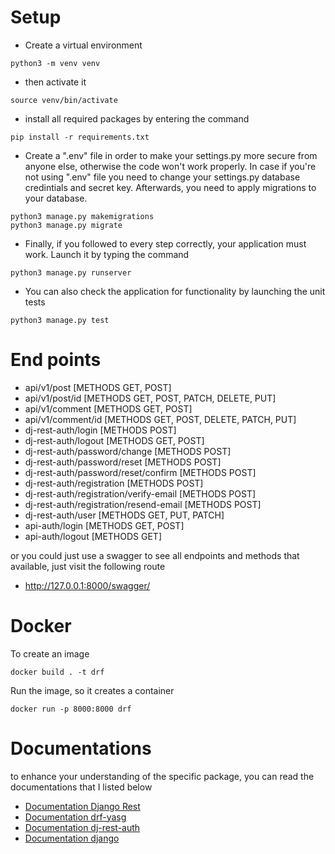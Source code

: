 # Setup

- Create a virtual environment

```
python3 -m venv venv
```

- then activate it

```
source venv/bin/activate
```
- install all required packages by entering the command
```
pip install -r requirements.txt
```

- Create a ".env" file in order to make your settings.py more secure from anyone else, otherwise the code won't work properly. In case if you're not using ".env" file you need to change your settings.py database credintials and secret key. Afterwards, you need to apply migrations to your database.

```
python3 manage.py makemigrations
python3 manage.py migrate
```

- Finally, if you followed to every step correctly, your application must work. Launch it by typing the command

```
python3 manage.py runserver
```

- You can also check the application for functionality by launching the unit tests

```
python3 manage.py test
```

# End points

- api/v1/post [METHODS GET, POST]
- api/v1/post/id [METHODS GET, POST, PATCH, DELETE, PUT]
- api/v1/comment [METHODS GET, POST]
- api/v1/comment/id [METHODS GET, POST, DELETE, PATCH, PUT]
- dj-rest-auth/login [METHODS POST]
- dj-rest-auth/logout [METHODS GET, POST]
- dj-rest-auth/password/change [METHODS POST]
- dj-rest-auth/password/reset [METHODS POST]
- dj-rest-auth/password/reset/confirm [METHODS POST]
- dj-rest-auth/registration [METHODS POST]
- dj-rest-auth/registration/verify-email [METHODS POST]
- dj-rest-auth/registration/resend-email [METHODS POST]
- dj-rest-auth/user [METHODS GET, PUT, PATCH]
- api-auth/login [METHODS GET, POST]
- api-auth/logout [METHODS GET]

or you could just use a swagger to see all endpoints and methods that available, just visit the following route

- http://127.0.0.1:8000/swagger/

# Docker

To create an image 
```
docker build . -t drf
```
Run the image, so it creates a container
```
docker run -p 8000:8000 drf
```

# Documentations

to enhance your understanding of the specific package, you can read the documentations that I listed below

- [Documentation Django Rest](https://www.django-rest-framework.org/)
- [Documentation drf-yasg](https://drf-yasg.readthedocs.io/en/stable/)
- [Documentation dj-rest-auth](https://dj-rest-auth.readthedocs.io/en/latest/)
- [Documentation django](https://docs.djangoproject.com/en/5.0/)